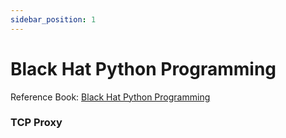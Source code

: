 ```yaml
---
sidebar_position: 1
---
```


# Black Hat Python Programming

Reference Book: [Black Hat Python Programming](https://www.amazon.com/Black-Hat-Python-Programming-Pentesters/dp/1593275900)



### TCP Proxy

